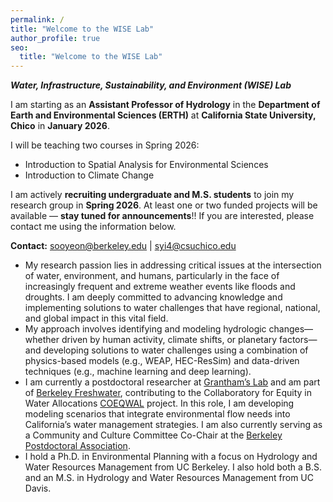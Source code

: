 ```yaml
---
permalink: /
title: "Welcome to the WISE Lab"
author_profile: true
seo:
  title: "Welcome to the WISE Lab"
---
```

**_Water, Infrastructure, Sustainability, and Environment (WISE) Lab_**


I am starting as an **Assistant Professor of Hydrology** in the **Department of Earth and Environmental Sciences (ERTH)** at **California State University, Chico** in **January 2026**.

I will be teaching two courses in Spring 2026:
* Introduction to Spatial Analysis for Environmental Sciences
* Introduction to Climate Change

I am actively **recruiting undergraduate and M.S. students** to join my research group in **Spring 2026**. At least one or two funded projects will be available — **stay tuned for announcements**!! If you are interested, please contact me using the information below.

**Contact:** [sooyeon@berkeley.edu](mailto:sooyeon@berkeley.edu) \| [syi4@csuchico.edu](mailto:syi4@csuchico.edu)


* My research passion lies in addressing critical issues at the intersection of water, environment, and humans, particularly in the face of increasingly frequent and extreme weather events like floods and droughts. I am deeply committed to advancing knowledge and implementing solutions to water challenges that have regional, national, and global impact in this vital field.
* My approach involves identifying and modeling hydrologic changes—whether driven by human activity, climate shifts, or planetary factors—and developing solutions to water challenges using a combination of physics-based models (e.g., WEAP, HEC-ResSim) and data-driven techniques (e.g., machine learning and deep learning).
* I am currently a postdoctoral researcher at [Grantham’s Lab](https://nature.berkeley.edu/granthamlab/)  and am part of [Berkeley Freshwater](https://nature.berkeley.edu/freshwater/), contributing to the Collaboratory for Equity in Water Allocations [COEQWAL](https://live-coeqwal-ca.pantheon.berkeley.edu/) project. In this role, I am developing modeling scenarios that integrate environmental flow needs into California’s water management strategies. I am also currently serving as a Community and Culture Committee Co-Chair at the [Berkeley Postdoctoral Association](https://postdoc.berkeley.edu/about-us).
* I hold a Ph.D. in Environmental Planning with a focus on Hydrology and Water Resources Management from UC Berkeley. I also hold both a B.S. and an M.S. in Hydrology and Water Resources Management from UC Davis.
